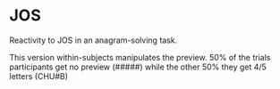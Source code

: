 # JOS
Reactivity to JOS in an anagram-solving task.

This version within-subjects manipulates the preview. 50% of the trials participants get no preview (#####) while the other 50% they get 4/5 letters (CHU#B)
